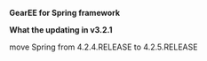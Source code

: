 **GearEE for Spring framework**

**What the updating in v3.2.1**

move Spring from 4.2.4.RELEASE to 4.2.5.RELEASE<br>
